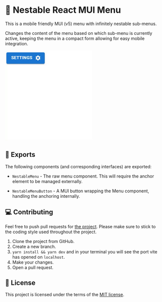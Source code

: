 # :newspaper: Nestable React MUI Menu

This is a mobile friendly MUI (v5) menu with infinitely nestable sub-menus.

Changes the content of the menu based on which sub-menu is currently active, keeping the menu in a compact form allowing for easy mobile integration.

![](demo.gif)

## :information_desk_person: Exports

The following components (and corresponding interfaces) are exported:

- `NestableMenu` - The raw menu component. This will require the anchor element to be managed externally.

- `NestableMenuButton` - A MUI button wrapping the Menu component, handling the anchoring internally.

## :computer: Contributing

Feel free to push pull requests for [the project](https://github.com/KieranSutherland/nestable-mui-menu). Please make sure to stick to the coding style used throughout the project.

1. Clone the project from GitHub.
2. Create a new branch.
3. `yarn install && yarn dev` and in your terminal you will see the port vite has opened on `localhost`.
4. Make your changes.
5. Open a pull request.

## :scroll: License

This project is licensed under the terms of the [MIT license](/LICENSE).